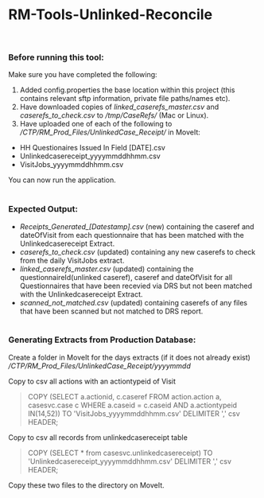 # RM-Tools-Unlinked-Reconcile
<br/>

### Before running this tool:
Make sure you have completed the following:
1. Added config.properties the base location within this project (this contains relevant sftp information, private file paths/names etc).
2. Have downloaded copies of *linked_caserefs_master.csv* and *caserefs_to_check.csv* to */tmp/CaseRefs/* (Mac or Linux).
3. Have uploaded one of each of the following to */CTP/RM_Prod_Files/UnlinkedCase_Receipt/* in MoveIt:
 * HH Questionaires Issued In Field [DATE].csv
 * Unlinkedcasereceipt_yyyymmddhhmm.csv
 * VisitJobs_yyyymmddhhmm.csv

You can now run the application.
<br/><br/>

### Expected Output:

* *Receipts_Generated_[Datestamp].csv* (new) containing the caseref and dateOfVisit from each questionnaire that has been matched with the Unlinkedcasereceipt Extract.
* *caserefs_to_check.csv* (updated) containing any new caserefs to check from the daily VisitJobs extract.
* *linked_caserefs_master.csv* (updated) containing the questionnaireId(unlinked caseref), caseref and dateOfVisit for all Questionnaires that have been recevied via DRS but not been matched with the Unlinkedcasereceipt Extract.
* *scanned_not_matched.csv* (updated) containing caserefs of any files that have been scanned but not matched to DRS report.
<br/><br/>

### Generating Extracts from Production Database:

Create a folder in MoveIt for the days extracts (if it does not already exist) */CTP/RM_Prod_Files/UnlinkedCase_Receipt/yyyymmdd*
    
Copy to csv all actions with an actiontypeid of Visit 
>COPY (SELECT a.actionid, c.caseref FROM action.action a, casesvc.case c WHERE a.caseid = c.caseid AND a.actiontypeid IN(14,52)) TO 'VisitJobs_yyyymmddhhmm.csv' DELIMITER ',' csv HEADER;

Copy to csv all records from unlinkedcasereceipt table 
>COPY (SELECT * from casesvc.unlinkedcasereceipt) TO 'Unlinkedcasereceipt_yyyymmddhhmm.csv' DELIMITER ',' csv HEADER;

Copy these two files to the directory on MoveIt.

